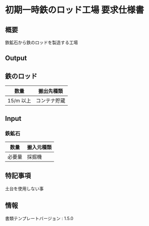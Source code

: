 # 初期一時鉄のロッド工場 要求仕様書

## 概要
鉄鉱石から鉄のロッドを製造する工場

## Output
## 鉄のロッド
|数量|搬出先種類|
|---|---|
|15/m 以上|コンテナ貯蔵|

## Input
### 鉄鉱石
|数量|搬入元種類|
|---|---|
|必要量|採掘機|

## 特記事項
土台を使用しない事

## 情報
書類テンプレートバージョン : 1.5.0
